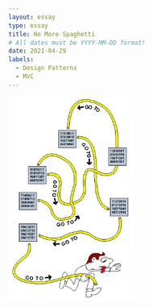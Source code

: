```yaml
---
layout: essay
type: essay
title: No More Spaghetti
# All dates must be YYYY-MM-DD format!
date: 2021-04-29
labels:
  - Design Patterns
  - MVC
---
```


<img style="float: left;" src="../images/spagettiCode.gif" width="250">

